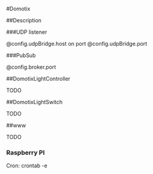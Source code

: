 #Domotix

##Description

###UDP listener

@config.udpBridge.host on port @config.udpBridge.port

###PubSub

@config.broker.port

##DomotixLightController

TODO

##DomotixLightSwitch

TODO

##www

TODO

### Raspberry PI

Cron: crontab -e  
